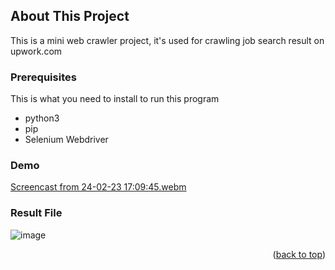 <!-- ABOUT THE PROJECT -->
## About This Project

This is a mini web crawler project, it's used for crawling job search result on upwork.com 

### Prerequisites

This is what you need to install to run this program
- python3
- pip
- Selenium Webdriver

### Demo
[Screencast from 24-02-23 17:09:45.webm](https://user-images.githubusercontent.com/16045331/221143072-81d5350d-c2d8-4353-8c26-6d15b2c6bccd.webm)

### Result File
![image](https://user-images.githubusercontent.com/16045331/221143313-006288a1-e5f3-4b2f-a24a-fd4290be5813.png)

<p align="right">(<a href="#readme-top">back to top</a>)</p>
